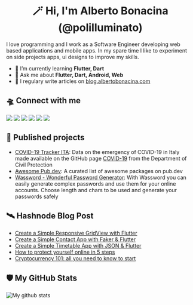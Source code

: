 <div align="center">
  <h1>🪄 Hi, I'm <b>Alberto Bonacina (@polilluminato)</b></h1>
</div>

I love programming and I work as a Software Engineer developing web based applications and mobile apps. In my spare time I like to experiment on side projects apps, ui designs to improve my skills.

- 🌱 I’m currently learning **Flutter, Dart**
- 💬 Ask me about **Flutter, Dart, Android, Web**
- 📝 I regulary write articles on [blog.albertobonacina.com](https://blog.albertobonacina.com)

## 🛸 Connect with me

[![](https://img.shields.io/badge/-Twitter-informational?style=for-the-badge&logo=twitter&logoColor=white&color=00aced)](https://twitter.com/polilluminato)
[![](https://img.shields.io/badge/-Linkedin-informational?style=for-the-badge&logo=linkedin&logoColor=white&color=2867B2)](https://linkedin.com/in/bonacinaalberto)
[![](https://img.shields.io/badge/-BLOG-informational?style=for-the-badge&logo=hashnode&logoColor=white&color=2962FF)](https://blog.albertobonacina.com/)
[![](https://img.shields.io/badge/-Dev-informational?style=for-the-badge&logo=devto&logoColor=white&color=000000)](https://dev.to/polilluminato)
[![](https://img.shields.io/badge/-Instagram-informational?style=for-the-badge&logo=instagram&logoColor=white&color=C13584)](https://instagram.com/polilluminato)
[![](https://img.shields.io/badge/-Pinterest-informational?style=for-the-badge&logo=pinterest&logoColor=white&color=FF0000)](https://www.pinterest.it/polilluminato/)



## 🚀 Published projects

- [COVID-19 Tracker ITA](https://covid19trackerita.it/): Data on the emergency of COVID-19 in Italy made available on the GitHub page [COVID-19](https://github.com/pcm-dpc/COVID-19) from the Department of Civil Protection
- [Awesome Pub.dev](https://github.com/polilluminato/awesome-pubdev): A curated list of awesome packages on pub.dev
- [Wassword - Wonderful Password Generator](https://play.google.com/store/apps/details?id=com.albertobonacina.wassword): With Wassword you can easily generate complex passwords and use them for your online accounts. Choose length and chars to be used and generate your passwords safely

## 🛰️ Hashnode Blog Post
<!-- HASHNODE:START -->
- [Create a Simple Responsive GridView with Flutter](https://blog.albertobonacina.com/create-a-simple-responsive-gridview-with-flutter)
- [Create a Simple Contact App with Faker & Flutter](https://blog.albertobonacina.com/create-a-simple-contact-app-with-faker-and-flutter)
- [Create a Simple Timetable App with JSON & Flutter](https://blog.albertobonacina.com/create-a-simple-timetable-app-with-json-and-flutter)
- [How to protect yourself online in 5 steps](https://blog.albertobonacina.com/how-to-protect-yourself-online-in-5-steps)
- [Cryptocurrency 101: all you need to know to start](https://blog.albertobonacina.com/cryptocurrency-101-all-you-need-to-know-to-start)
<!-- HASHNODE:END -->

## 🛡️ My GitHub Stats

![My github stats](https://github-readme-stats.vercel.app/api?username=polilluminato&show_icons=true)
